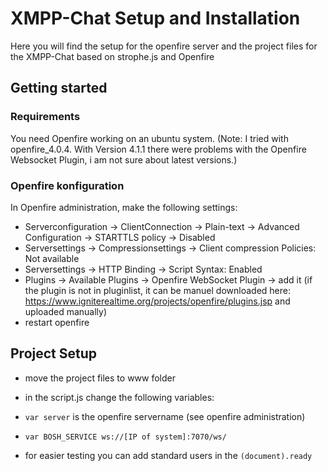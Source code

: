 # XMPP-Chat Setup and Installation

Here you will find the setup for the openfire server and the project files for the XMPP-Chat based on strophe.js and Openfire

## Getting started

### Requirements

You need Openfire working on an ubuntu system. (Note: I tried with openfire_4.0.4. With Version 4.1.1 there were problems with the Openfire Websocket Plugin, i am not sure about latest versions.)


### Openfire konfiguration

In Openfire administration, make the following settings: 
* Serverconfiguration -> ClientConnection -> Plain-text -> Advanced Configuration -> STARTTLS policy -> Disabled
* Serversettings -> Compressionsettings -> Client compression Policies: Not available
* Serversettings -> HTTP Binding -> Script Syntax: Enabled  
* Plugins -> Available Plugins -> Openfire WebSocket Plugin  -> add it (if the plugin is not in pluginlist, it can be manuel downloaded here:
 https://www.igniterealtime.org/projects/openfire/plugins.jsp  and uploaded manually)
* restart openfire

## Project Setup
* move the project files to www folder
* in the script.js change the following variables:

* ```var server``` is the openfire servername (see openfire administration)

* ```var BOSH_SERVICE ws://[IP of system]:7070/ws/ ```

* for easier testing you can add standard users in the ``` (document).ready ```

